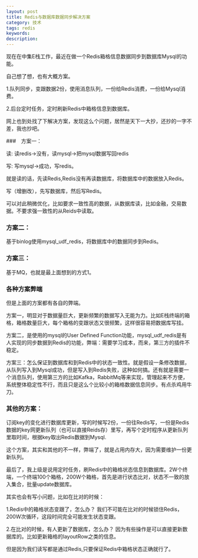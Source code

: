 ```yaml
---
layout: post
title: Redis与数据库数据同步解决方案
category: 技术
tags: redis
keywords: 
description: 
---
```



现在在中集E栈工作，最近在做一个Redis箱格信息数据同步到数据库Mysql的功能。

自己想了想，也有大概方案。

1.队列同步，变跟数据2份，使用消息队列，一份给Redis消费，一份给Mysql消费。

2.后台定时任务，定时刷新Redis中箱格信息到数据库。

网上也到处找了下解决方案，发现这么个问题，居然是天下一大抄，还抄的一字不差，我也抄吧。

###　方案一：

读: 读redis->没有，读mysql->把mysql数据写回redis

写: 写mysql->成功，写redis。

就是读的话，先读Redis,Redis没有再读数据库，将数据库中的数据放入Redis。

写（增删改），先写数据库，然后写Redis。

可以对此稍微优化，比如要求一致性高的数据，从数据库读，比如金融，交易数据。不要求强一致性的从Reids中读取。

### 方案二：

基于binlog使用mysql_udf_redis，将数据库中的数据同步到Redis。

### 方案三：

基于MQ，也就是最上面想到的方式1。

### 各种方案弊端

但是上面的方案都有各自的弊端。

方案一，明显对于数据量巨大，更新频繁的数据写入无能为力。比如E栈终端的箱格，箱格数量巨大，每个箱格的变跟状态又很频繁，这样很容易把数据库写挂。

方案二，是使用的mysql的User Defined Function功能，mysql_udf_redis是有人实现的同步数据到Redis的功能，弊端：需要学习成本，而来，第三方的插件不稳定。

方案三：怎么保证到数据库和到Redis中的状态一致性。就是假设一条修改数据，从队列写入到Mysql成功，但是写入到Redis失败，这种如何搞。还有就是需要一个消息队列，使用第三方的比如Kafka，RabbitMq等来实现，管理起来不方便，系统整体稳定性不行，而且只是这么个比较小的箱格数据信息同步。有点杀鸡用牛刀。

### 其他的方案：

订阅key的变化进行数据库更新，写的时候写2份，一份往Redis写，一份是Redis数据的key网更新队列（也可以直接Reids存）里写，再写个定时程序从更新队列里取时间，根据key取出Redis数据到Mysql.

这个方案，其实和其他的不一样，弊端了，就是占用内存大，因为需要维护一份更新队列。



最后了，我上级是说用定时任务，刷Redis中的箱格状态信息到数据库。2W个终端，一个终端100个箱格，200W个箱格，首先是进行状态比对，状态不一致的放入集合，批量update数据库。

其实也会有写小问题，比如在比对的时候：

1.Redis中的箱格状态变跟了，怎么办？
我们不可能在比对的时候锁住Redis，200W次循环，这段时间完全可能发生状态变跟。

2.在比对的时候，有人更新了数据库，怎么办？
因为有些操作是可以直接更新数据库的。比如更新箱格的layoutRow之类的信息。

但是因为我们读写都是通过Redis,只要保证Redis中箱格状态正确就行了。







